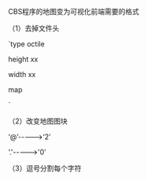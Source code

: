 CBS程序的地图变为可视化前端需要的格式

（1）去掉文件头

`type octile

height xx

width xx

map

`

（2）改变地图图块

‘@’----->‘2’

‘.'----->'0'

（3）逗号分割每个字符
